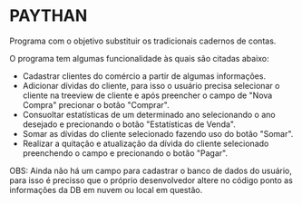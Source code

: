 # PAYTHAN
 Programa com o objetivo substituir os tradicionais cadernos de contas.

O programa tem algumas funcionalidade às quais são citadas abaixo:

- Cadastrar clientes do comércio a partir de algumas informações.
- Adicionar dívidas do cliente, para isso o usuário precisa selecionar o cliente na treeview de cliente e após preencher o campo de "Nova Compra" precionar o botão "Comprar".
- Consuoltar estatísticas de um determinado ano selecionando o ano desejado e precionando o botão "Estatísticas de Venda".
- Somar as dívidas do cliente selecionado fazendo uso do botão "Somar".
- Realizar a quitação e atualização da dívida do cliente selecionado preenchendo o campo e precionando o botão "Pagar".

OBS: Ainda não há um campo para cadastrar o banco de dados do usuário, para isso é precisso que o próprio desenvolvedor altere no código ponto as informações da DB em nuvem ou local em questão.
